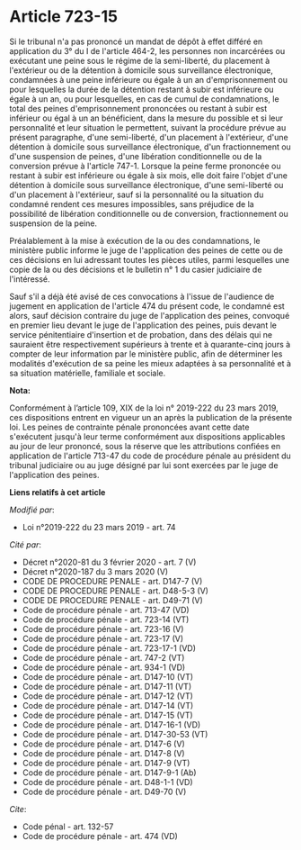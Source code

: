 # Article 723-15

Si le tribunal n'a pas prononcé un mandat de dépôt à effet différé en application du 3° du I de l'article 464-2, les
personnes non incarcérées ou exécutant une peine sous le régime de la semi-liberté, du placement à l'extérieur ou de la
détention à domicile sous surveillance électronique, condamnées à une peine inférieure ou égale à un an d'emprisonnement ou
pour lesquelles la durée de la détention restant à subir est inférieure ou égale à un an, ou pour lesquelles, en cas de cumul
de condamnations, le total des peines d'emprisonnement prononcées ou restant à subir est inférieur ou égal à un an
bénéficient, dans la mesure du possible et si leur personnalité et leur situation le permettent, suivant la procédure prévue
au présent paragraphe, d'une semi-liberté, d'un placement à l'extérieur, d'une détention à domicile sous surveillance
électronique, d'un fractionnement ou d'une suspension de peines, d'une libération conditionnelle ou de la conversion prévue à
l'article 747-1. Lorsque la peine ferme prononcée ou restant à subir est inférieure ou égale à six mois, elle doit faire
l'objet d'une détention à domicile sous surveillance électronique, d'une semi-liberté ou d'un placement à l'extérieur, sauf
si la personnalité ou la situation du condamné rendent ces mesures impossibles, sans préjudice de la possibilité de
libération conditionnelle ou de conversion, fractionnement ou suspension de la peine.

Préalablement à la mise à exécution de la ou des condamnations, le ministère public informe le juge de l'application des
peines de cette ou de ces décisions en lui adressant toutes les pièces utiles, parmi lesquelles une copie de la ou des
décisions et le bulletin n° 1 du casier judiciaire de l'intéressé.

Sauf s'il a déjà été avisé de ces convocations à l'issue de l'audience de jugement en application de l'article 474 du présent
code, le condamné est alors, sauf décision contraire du juge de l'application des peines, convoqué en premier lieu devant le
juge de l'application des peines, puis devant le service pénitentiaire d'insertion et de probation, dans des délais qui ne
sauraient être respectivement supérieurs à trente et à quarante-cinq jours à compter de leur information par le ministère
public, afin de déterminer les modalités d'exécution de sa peine les mieux adaptées à sa personnalité et à sa situation
matérielle, familiale et sociale.

**Nota:**

Conformément à l’article 109, XIX de la loi n° 2019-222 du 23 mars 2019, ces dispositions entrent en vigueur un an après la
publication de la présente loi. Les peines de contrainte pénale prononcées avant cette date s'exécutent jusqu'à leur terme
conformément aux dispositions applicables au jour de leur prononcé, sous la réserve que les attributions confiées en
application de l'article 713-47 du code de procédure pénale au président du tribunal judiciaire ou au juge désigné par lui
sont exercées par le juge de l'application des peines.

**Liens relatifs à cet article**

_Modifié par_:

  - Loi n°2019-222 du 23 mars 2019 - art. 74

_Cité par_:

  - Décret n°2020-81 du 3 février 2020 - art. 7 (V)
  - Décret n°2020-187 du 3 mars 2020 (V)
  - CODE DE PROCEDURE PENALE - art. D147-7 (V)
  - CODE DE PROCEDURE PENALE - art. D48-5-3 (V)
  - CODE DE PROCEDURE PENALE - art. D49-71 (V)
  - Code de procédure pénale - art. 713-47 (VD)
  - Code de procédure pénale - art. 723-14 (VT)
  - Code de procédure pénale - art. 723-16 (V)
  - Code de procédure pénale - art. 723-17 (V)
  - Code de procédure pénale - art. 723-17-1 (VD)
  - Code de procédure pénale - art. 747-2 (VT)
  - Code de procédure pénale - art. 934-1 (VD)
  - Code de procédure pénale - art. D147-10 (VT)
  - Code de procédure pénale - art. D147-11 (VT)
  - Code de procédure pénale - art. D147-12 (VT)
  - Code de procédure pénale - art. D147-14 (VT)
  - Code de procédure pénale - art. D147-15 (VT)
  - Code de procédure pénale - art. D147-16-1 (VD)
  - Code de procédure pénale - art. D147-30-53 (VT)
  - Code de procédure pénale - art. D147-6 (V)
  - Code de procédure pénale - art. D147-8 (V)
  - Code de procédure pénale - art. D147-9 (VT)
  - Code de procédure pénale - art. D147-9-1 (Ab)
  - Code de procédure pénale - art. D48-1-1 (VD)
  - Code de procédure pénale - art. D49-70 (V)

_Cite_:

  - Code pénal - art. 132-57
  - Code de procédure pénale - art. 474 (VD)
